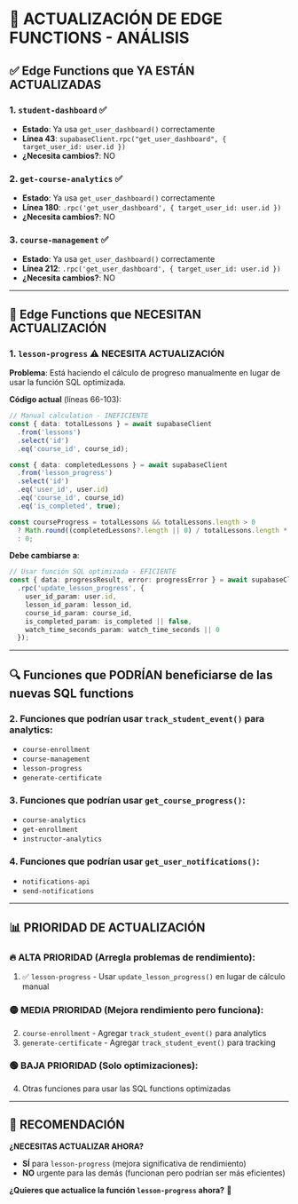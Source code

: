 # 🔄 ACTUALIZACIÓN DE EDGE FUNCTIONS - ANÁLISIS

## ✅ **Edge Functions que YA ESTÁN ACTUALIZADAS**

### 1. `student-dashboard` ✅
- **Estado**: Ya usa `get_user_dashboard()` correctamente
- **Línea 43**: `supabaseClient.rpc("get_user_dashboard", { target_user_id: user.id })`
- **¿Necesita cambios?**: NO

### 2. `get-course-analytics` ✅ 
- **Estado**: Ya usa `get_user_dashboard()` correctamente
- **Línea 180**: `.rpc('get_user_dashboard', { target_user_id: user.id })`
- **¿Necesita cambios?**: NO

### 3. `course-management` ✅
- **Estado**: Ya usa `get_user_dashboard()` correctamente
- **Línea 212**: `.rpc('get_user_dashboard', { target_user_id: user.id })`
- **¿Necesita cambios?**: NO

---

## 🔧 **Edge Functions que NECESITAN ACTUALIZACIÓN**

### 1. `lesson-progress` ⚠️ **NECESITA ACTUALIZACIÓN**
**Problema**: Está haciendo el cálculo de progreso manualmente en lugar de usar la función SQL optimizada.

**Código actual** (líneas 66-103):
```typescript
// Manual calculation - INEFICIENTE
const { data: totalLessons } = await supabaseClient
  .from('lessons')
  .select('id')
  .eq('course_id', course_id);

const { data: completedLessons } = await supabaseClient
  .from('lesson_progress')
  .select('id')
  .eq('user_id', user.id)
  .eq('course_id', course_id)
  .eq('is_completed', true);

const courseProgress = totalLessons && totalLessons.length > 0 
  ? Math.round((completedLessons?.length || 0) / totalLessons.length * 100)
  : 0;
```

**Debe cambiarse a**:
```typescript
// Usar función SQL optimizada - EFICIENTE
const { data: progressResult, error: progressError } = await supabaseClient
  .rpc('update_lesson_progress', {
    user_id_param: user.id,
    lesson_id_param: lesson_id,
    course_id_param: course_id,
    is_completed_param: is_completed || false,
    watch_time_seconds_param: watch_time_seconds || 0
  });
```

---

## 🔍 **Funciones que PODRÍAN beneficiarse de las nuevas SQL functions**

### 2. Funciones que podrían usar `track_student_event()` para analytics:
- `course-enrollment`
- `course-management` 
- `lesson-progress`
- `generate-certificate`

### 3. Funciones que podrían usar `get_course_progress()`:
- `course-analytics`
- `get-enrollment`
- `instructor-analytics`

### 4. Funciones que podrían usar `get_user_notifications()`:
- `notifications-api`
- `send-notifications`

---

## 📊 **PRIORIDAD DE ACTUALIZACIÓN**

### 🔥 **ALTA PRIORIDAD** (Arregla problemas de rendimiento):
1. ✅ `lesson-progress` - Usar `update_lesson_progress()` en lugar de cálculo manual

### 🟡 **MEDIA PRIORIDAD** (Mejora rendimiento pero funciona):
2. `course-enrollment` - Agregar `track_student_event()` para analytics
3. `generate-certificate` - Agregar `track_student_event()` para tracking

### 🟢 **BAJA PRIORIDAD** (Solo optimizaciones):
4. Otras funciones para usar las SQL functions optimizadas

---

## 🎯 **RECOMENDACIÓN**

**¿NECESITAS ACTUALIZAR AHORA?** 
- **SÍ** para `lesson-progress` (mejora significativa de rendimiento)
- **NO** urgente para las demás (funcionan pero podrían ser más eficientes)

**¿Quieres que actualice la función `lesson-progress` ahora?** 🚀
